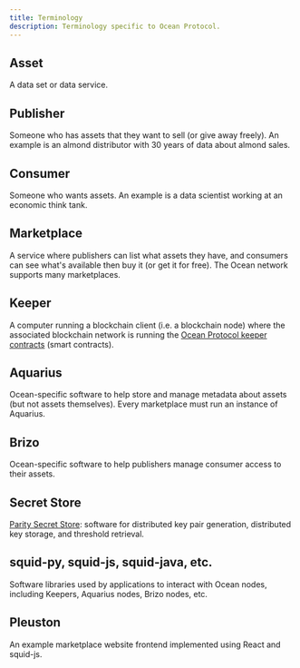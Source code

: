 ```yaml
---
title: Terminology
description: Terminology specific to Ocean Protocol.
---
```


## Asset

A data set or data service.

## Publisher

Someone who has assets that they want to sell (or give away freely). An example is an almond distributor with 30 years of data about almond sales.

## Consumer

Someone who wants assets. An example is a data scientist working at an economic think tank.

## Marketplace

A service where publishers can list what assets they have, and consumers can see what's available then buy it (or get it for free). The Ocean network supports many marketplaces.

## Keeper

A computer running a blockchain client (i.e. a blockchain node)
where the associated blockchain network is running the
[Ocean Protocol keeper contracts](https://github.com/oceanprotocol/keeper-contracts)
(smart contracts).

## Aquarius

Ocean-specific software to help store and manage metadata about assets (but not assets themselves). Every marketplace must run an instance of Aquarius.

## Brizo

Ocean-specific software to help publishers manage consumer access to their assets.

## Secret Store

[Parity Secret Store](https://wiki.parity.io/Secret-Store): software for distributed key pair generation, distributed key storage, and threshold retrieval.

## squid-py, squid-js, squid-java, etc.

Software libraries used by applications to interact with Ocean nodes, including Keepers, Aquarius nodes, Brizo nodes, etc.

## Pleuston

An example marketplace website frontend implemented using React and squid-js.
